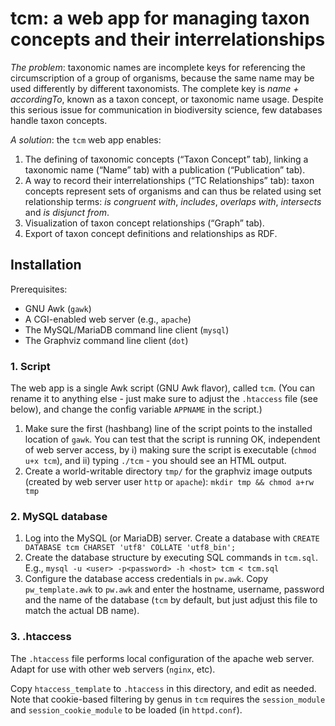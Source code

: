 # tcm: a web app for managing taxon concepts and their interrelationships

_The problem_: taxonomic names are incomplete keys for referencing the
circumscription of a group of organisms, because the same name may be
used differently by different taxonomists. The complete key is _name +
accordingTo_, known as a taxon concept, or taxonomic name
usage. Despite this serious issue for communication in biodiversity
science, few databases handle taxon concepts.

_A solution_: the `tcm` web app enables:

 1. The defining of taxonomic concepts (“Taxon Concept” tab), linking
    a taxonomic name (“Name” tab) with a publication (“Publication”
    tab).
 2. A way to record their interrelationships (“TC Relationships” tab):
    taxon concepts represent sets of organisms and can thus be related
    using set relationship terms: _is congruent with_, _includes_,
    _overlaps with_, _intersects_ and _is disjunct from_.
 3. Visualization of taxon concept relationships (“Graph” tab).
 4. Export of taxon concept definitions and relationships as RDF.

## Installation

Prerequisites:

 * GNU Awk (`gawk`)
 * A CGI-enabled web server (e.g., `apache`)
 * The MySQL/MariaDB command line client (`mysql`)
 * The Graphviz command line client (`dot`)

### 1. Script

The web app is a single Awk script (GNU Awk flavor), called
`tcm`. (You can rename it to anything else - just make sure to adjust
the `.htaccess` file (see below), and change the config variable
`APPNAME` in the script.)

 1. Make sure the first (hashbang) line of the script points to the
    installed location of `gawk`. You can test that the script is
    running OK, independent of web server access, by i) making sure
    the script is executable (`chmod u+x tcm`), and ii) typing `./tcm` -
    you should see an HTML output.
 2. Create a world-writable directory `tmp/` for the graphviz image
    outputs (created by web server user `http` or `apache`): `mkdir
    tmp && chmod a+rw tmp`

### 2. MySQL database

 1. Log into the MySQL (or MariaDB) server. Create a database with 
    `CREATE DATABASE tcm CHARSET 'utf8' COLLATE 'utf8_bin';` 
 2. Create the database structure by executing SQL commands in `tcm.sql`.
    E.g., `mysql -u <user> -p<password> -h <host> tcm < tcm.sql`
 3. Configure the database access credentials in `pw.awk`. Copy
    `pw_template.awk` to `pw.awk` and enter the hostname, username,
    password and the name of the database (`tcm` by default, but just
    adjust this file to match the actual DB name).

### 3. .htaccess

The `.htaccess` file performs local configuration of the apache web
server. Adapt for use with other web servers (`nginx`, etc).  

Copy `htaccess_template` to `.htaccess` in this directory, and edit as
needed. Note that cookie-based filtering by genus in `tcm` requires
the `session_module` and `session_cookie_module` to be loaded (in
`httpd.conf`).
